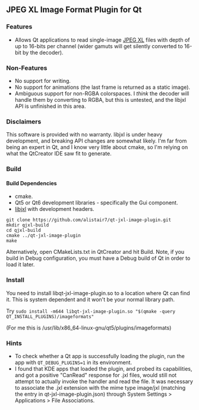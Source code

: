 ## JPEG XL Image Format Plugin for Qt ##

### Features ###
* Allows Qt applications to read single-image [JPEG XL](https://jpeg.org/jpegxl/index.html) files with depth of up to 16-bits per channel (wider gamuts will get silently converted to 16-bit by the decoder).

### Non-Features ###
* No support for writing.
* No support for animations (the last frame is returned as a static image).
* Ambiguous support for non-RGBA colorspaces.  I _think_ the decoder will handle them by converting to RGBA, but this is untested, and the libjxl API is unfinished in this area.

### Disclaimers ###
This software is provided with no warranty.  libjxl is under heavy development, and breaking API changes are somewhat likely.
I'm far from being an expert in Qt, and I know very little about cmake, so I'm relying on what the QtCreator IDE saw fit to generate.

### Build ###

#### Build Dependencies ####
* cmake.
* Qt5 or Qt6 development libraries - specifically the Gui component.
* [libjxl](https://gitlab.com/wg1/jpeg-xl) with development headers.

```
git clone https://github.com/alistair7/qt-jxl-image-plugin.git
mkdir qjxl-build
cd qjxl-build
cmake ../qt-jxl-image-plugin
make
```

Alternatively, open CMakeLists.txt in QtCreator and hit Build. Note, if you build in Debug configuration, you must have a Debug build of Qt in order to load it later.

### Install ###
You need to install libqt-jxl-image-plugin.so to a location where Qt can find it. This is system dependent and it won't be your normal library path.

Try
`sudo install -m644 libqt-jxl-image-plugin.so "$(qmake -query QT_INSTALL_PLUGINS)/imageformats"`

(For me this is /usr/lib/x86_64-linux-gnu/qt5/plugins/imageformats)

### Hints ###
* To check whether a Qt app is successfully loading the plugin, run the app with `QT_DEBUG_PLUGINS=1` in its environment.
* I found that KDE apps that loaded the plugin, and probed its capabilities, and got a positive "CanRead" response for .jxl files, would still not attempt to actually invoke the handler and read the file.  It was necessary to associate the .jxl extension with the mime type image/jxl (matching the entry in qt-jxl-image-plugin.json) through System Settings > Applications > File Associations.
